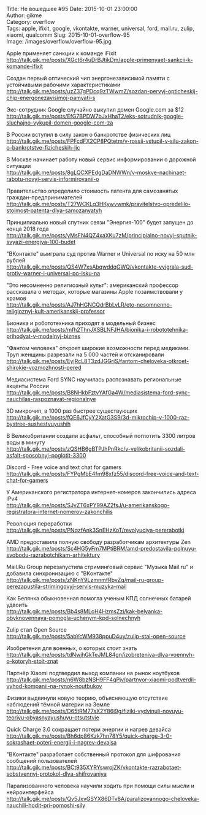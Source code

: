 Title: Не вошедшее #95
Date: 2015-10-01 23:00:00  
Author: gikme  
Category: overflow  
Tags: apple, ifixit, google, vkontakte, warner, universal, ford, mail.ru, zulip, xiaomi, qualcomm
Slug: 2015-10-01-overflow-95  
Image: /images/overflow/overflow-95.jpg


Apple применяет санкции к команде iFixit  
<http://talk.gik.me/posts/XGct6r4uDrBJtikDm/apple-primenyaet-sankcii-k-komande-ifixit>

Создан первый оптический чип энергонезависимой памяти с устойчивыми рабочими характеристиками  
<http://talk.gik.me/posts/uzZ37gPDcq9zTWwmZ/sozdan-pervyj-opticheskij-chip-energonezavisimoj-pamyati-s>

Экс-сотрудник Google случайно выкупил домен Google.com за $12  
<http://talk.gik.me/posts/EfG7BPDW7bJxHhaT2/eks-sotrudnik-google-sluchajno-vykupil-domen-google-com-za>

В России вступил в силу закон о банкротстве физических лиц  
<http://talk.gik.me/posts/FPFcdFX2CP8PQtetm/v-rossii-vstupil-v-silu-zakon-o-bankrotstve-fizicheskih-lic>

В Москве начинает работу новый сервис информировании о дорожной ситуации  
<http://talk.gik.me/posts/8gLQCXPEdgDaDNWWn/v-moskve-nachinaet-rabotu-novyj-servis-informirovanii-o>

Правительство определило стоимость патента для самозанятых граждан-предпринимателей  
<http://talk.gik.me/posts/T27WCKLq3HKywvwmk/pravitelstvo-opredelilo-stoimost-patenta-dlya-samozanyatyh>

Принципиально новый спутник связи "Энергия-100" будет запущен до конца 2018 года  
<http://talk.gik.me/posts/yMsFN4QZ4xaXKu7zM/principialno-novyj-sputnik-svyazi-energiya-100-budet>

"ВКонтакте" выиграла суд против Warner и Universal по иску на 50 млн рублей  
<http://talk.gik.me/posts/QS4W7xsAbqwddqGWQ/vkontakte-vyigrala-sud-protiv-warner-i-universal-po-isku-na>

"Это несомненно религиозный культ": американский профессор рассказала о методах, которые магазины Apple позаимствовали у храмов  
<http://talk.gik.me/posts/AJ7hHGNCQdrBbLvLR/eto-nesomnenno-religioznyj-kult-amerikanskij-professor>

Бионика и робототехника приходят в модельный бизнес  
<http://talk.gik.me/posts/mfh2ThnJXSBLNFJHA/bionika-i-robototehnika-prihodyat-v-modelnyj-biznes>

"Фантом человека" откроет широкие возможности перед медиками. Труп женщины разрезали на 5 000 частей и отсканировали  
<http://talk.gik.me/posts/EyjRcL8T3zdJGGrjS/fantom-cheloveka-otkroet-shirokie-vozmozhnosti-pered>

Медиасистема Ford SYNC научилась распознавать региональные акценты России  
<http://talk.gik.me/posts/B8NHkbFztvYAfGa4W/mediasistema-ford-sync-nauchilas-raspoznavat-regionalnye>

3D микрочип, в 1000 раз быстрее существующих  
<http://talk.gik.me/posts/fQE6JfCyY2XatG3S9/3d-mikrochip-v-1000-raz-bystree-sushestvuyushih>

В Великобритании создали асфальт, способный поглотить 3300 литров воды в минуту  
<http://talk.gik.me/posts/zQSHB6gBTPJhPnRkc/v-velikobritanii-sozdali-asfalt-sposobnyj-poglotit-3300>

Discord - Free voice and text chat for gamers  
<http://talk.gik.me/posts/FYPgMbE4fm98xfz55/discord-free-voice-and-text-chat-for-gamers>

У Американского регистратора интернет-номеров закончились адреса IPv4  
<http://talk.gik.me/posts/SJvZT6xPY99AZ2fsJ/u-amerikanskogo-registratora-internet-nomerov-zakonchilis>

Революция переработки  
<http://talk.gik.me/posts/PNqzfAnk3SnEHzKoT/revolyuciya-pererabotki>

AMD предоставила полную свободу разработчикам архитектуры Zen  
<http://talk.gik.me/posts/Sc4HG5yFm7MPtiBRM/amd-predostavila-polnuyu-svobodu-razrabotchikam-arhitektury>

Mail.Ru Group перезапустила стриминговый сервис "Музыка Mail.ru" и добавила синхронизацию с "ВКонтакте"  
<http://talk.gik.me/posts/zNKnY9LzmnmfRbvZq/mail-ru-group-perezapustila-strimingovyj-servis-muzyka-mail>

Как Белянка обыкновенная помогла ученым КПД солнечных батарей удвоить  
<http://talk.gik.me/posts/Bb4s8MLoH4HzmsZzi/kak-belyanka-obyknovennaya-pomogla-uchenym-kpd-solnechnyh>

Zulip стал Open Source  
<http://talk.gik.me/posts/5abYcWM938ppuD4uy/zulip-stal-open-source>

Изобретения для военных, о которых стоит знать  
<http://talk.gik.me/posts/tdNwjhGkTeJML84gn/izobreteniya-dlya-voennyh-o-kotoryh-stoit-znat>

Партнёр Xiaomi подтвердил выход компании на рынок ноутбуков  
<http://talk.gik.me/posts/n6W8bzNSH9FF4qPjv/partnyor-xiaomi-podtverdil-vyhod-kompanii-na-rynok-noutbukov>

Физики выдвинули новую теорию, объясняющую отсутствие наблюдений тёмной материи на Земле  
<http://talk.gik.me/posts/D65tRM77sX2Y86i9g/fiziki-vydvinuli-novuyu-teoriyu-obyasnyayushuyu-otsutstvie>

Quick Charge 3.0 сокращает потери энергии и нагрев девайса  
<http://talk.gik.me/posts/Bh6dp86Kzk7hn78Y5/quick-charge-3-0-sokrashaet-poteri-energii-i-nagrev-devajsa>

"ВКонтакте" разработает собственный протокол для шифрования сообщений пользователей  
<http://talk.gik.me/posts/BCt935XYRYswrojZK/vkontakte-razrabotaet-sobstvennyj-protokol-dlya-shifrovaniya>

Парализованного человека научили ходить при помощи силы мысли и нейроинтерфейса  
<http://talk.gik.me/posts/Qv5JxvGSYX86DTv8A/paralizovannogo-cheloveka-nauchili-hodit-pri-pomoshi-sily>
